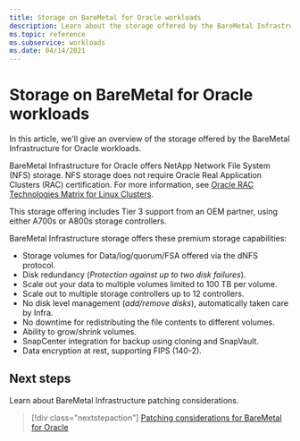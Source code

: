 ```yaml
---
title: Storage on BareMetal for Oracle workloads
description: Learn about the storage offered by the BareMetal Infrastructure for Oracle workloads.
ms.topic: reference
ms.subservice: workloads
ms.date: 04/14/2021
---
```


# Storage on BareMetal for Oracle workloads

In this article, we'll give an overview of the storage offered by the BareMetal Infrastructure for Oracle workloads.

BareMetal Infrastructure for Oracle offers NetApp Network File System (NFS) storage. NFS storage does not require Oracle Real Application Clusters (RAC) certification. For more information, see [Oracle RAC Technologies Matrix for Linux Clusters](https://www.oracle.com/database/technologies/tech-generic-linux-new.html).

This storage offering includes Tier 3 support from an OEM partner, using either A700s or A800s storage controllers.

BareMetal Infrastructure storage offers these premium storage capabilities:

- Storage volumes for Data/log/quorum/FSA offered via the dNFS protocol.
- Disk redundancy (*Protection against up to two disk failures*).
- Scale out your data to multiple volumes limited to 100 TB per volume.
- Scale out to multiple storage controllers up to 12 controllers.
- No disk level management (*add/remove disks*), automatically taken care by Infra.
- No downtime for redistributing the file contents to different volumes.
- Ability to grow/shrink volumes.
- SnapCenter integration for backup using cloning and SnapVault.
- Data encryption at rest, supporting FIPS (140-2).

## Next steps

Learn about BareMetal Infrastructure patching considerations.

> [!div class="nextstepaction"]
> [Patching considerations for BareMetal for Oracle](oracle-baremetal-patching.md)

